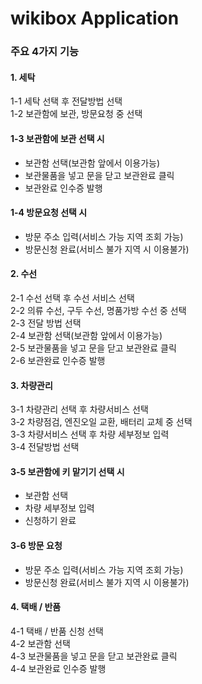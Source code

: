 # wikibox Application

### 주요 4가지 기능
#### 1. 세탁 
1-1 세탁 선택 후 전달방법 선택 <br/>
1-2 보관함에 보관, 방문요청 중 선택 <br/>
#### 1-3 보관함에 보관 선택 시
   - 보관함 선택(보관함 앞에서 이용가능)
   - 보관물품을 넣고 문을 닫고 보관완료 클릭
   - 보관완료 인수증 발행<br/>
#### 1-4 방문요청 선택 시
   - 방문 주소 입력(서비스 가능 지역 조회 가능)
   - 방문신청 완료(서비스 불가 지역 시 이용불가)
#### 2. 수선
2-1 수선 선택 후 수선 서비스 선택 <br/>
2-2 의류 수선, 구두 수선, 명품가방 수선 중 선택<br/>
2-3 전달 방법 선택 <br/>
2-4 보관함 선택(보관함 앞에서 이용가능)<br/>
2-5 보관물품을 넣고 문을 닫고 보관완료 클릭<br/>
2-6 보관완료 인수증 발행<br/>
#### 3. 차량관리
3-1 차량관리 선택 후 차량서비스 선택<br/>
3-2 차량점검, 엔진오일 교환, 배터리 교체 중 선택<br/>
3-3 차량서비스 선택 후 차량 세부정보 입력<br/>
3-4 전달방법 선택<br/>
#### 3-5 보관함에 키 맡기기 선택 시<br/>
   - 보관함 선택<br/>
   - 차량 세부정보 입력<br/>
   - 신청하기 완료<br/>
#### 3-6 방문 요청
   - 방문 주소 입력(서비스 가능 지역 조회 가능)
   - 방문신청 완료(서비스 불가 지역 시 이용불가)
#### 4. 택배 / 반품
4-1 택배 / 반품 신청 선택 <br/>
4-2 보관함 선택<br/>
4-3 보관물품을 넣고 문을 닫고 보관완료 클릭<br/>
4-4 보관완료 인수증 발행
